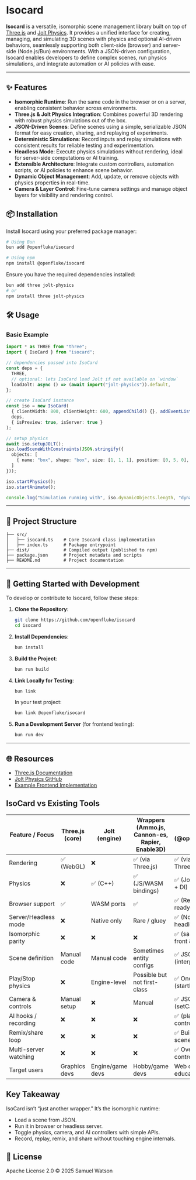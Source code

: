# Isocard

**Isocard** is a versatile, isomorphic scene management library built on top of [Three.js](https://threejs.org/) and [Jolt Physics](https://github.com/jrouwe/JoltPhysics). It provides a unified interface for creating, managing, and simulating 3D scenes with physics and optional AI-driven behaviors, seamlessly supporting both client-side (browser) and server-side (Node.js/Bun) environments. With a JSON-driven configuration, Isocard enables developers to define complex scenes, run physics simulations, and integrate automation or AI policies with ease.

---

## ✨ Features

- **Isomorphic Runtime**: Run the same code in the browser or on a server, enabling consistent behavior across environments.
- **Three.js & Jolt Physics Integration**: Combines powerful 3D rendering with robust physics simulations out of the box.
- **JSON-Driven Scenes**: Define scenes using a simple, serializable JSON format for easy creation, sharing, and replaying of experiments.
- **Deterministic Simulations**: Record inputs and replay simulations with consistent results for reliable testing and experimentation.
- **Headless Mode**: Execute physics simulations without rendering, ideal for server-side computations or AI training.
- **Extensible Architecture**: Integrate custom controllers, automation scripts, or AI policies to enhance scene behavior.
- **Dynamic Object Management**: Add, update, or remove objects with physics properties in real-time.
- **Camera & Layer Control**: Fine-tune camera settings and manage object layers for visibility and rendering control.

## 📦 Installation

Install Isocard using your preferred package manager:

```bash
# Using Bun
bun add @openfluke/isocard

# Using npm
npm install @openfluke/isocard
```

Ensure you have the required dependencies installed:

```bash
bun add three jolt-physics
# or
npm install three jolt-physics
```

## 🛠 Usage

### Basic Example

```ts
import * as THREE from "three";
import { IsoCard } from "isocard";

// dependencies passed into IsoCard
const deps = {
  THREE,
  // optional: lets IsoCard load Jolt if not available on `window`
  loadJolt: async () => (await import("jolt-physics")).default,
};

// create IsoCard instance
const iso = new IsoCard(
  { clientWidth: 800, clientHeight: 600, appendChild() {}, addEventListener() {} } as any,
  deps,
  { isPreview: true, isServer: true }
);

// setup physics
await iso.setupJOLT();
iso.loadSceneWithConstraints(JSON.stringify({
  objects: [
    { name: "box", shape: "box", size: [1, 1, 1], position: [0, 5, 0], physics: { motionType: "dynamic" } }
  ]
}));

iso.startPhysics();
iso.startAnimate();

console.log("Simulation running with", iso.dynamicObjects.length, "dynamic objects");
```

---

## 📂 Project Structure

```
├── src/
│   ├── isocard.ts    # Core Isocard class implementation
│   ├── index.ts      # Package entrypoint
├── dist/             # Compiled output (published to npm)
├── package.json      # Project metadata and scripts
├── README.md         # Project documentation
```

---

## 🧪 Getting Started with Development

To develop or contribute to Isocard, follow these steps:

1. **Clone the Repository**:
   ```bash
   git clone https://github.com/openfluke/isocard
   cd isocard
   ```

2. **Install Dependencies**:
   ```bash
   bun install
   ```

3. **Build the Project**:
   ```bash
   bun run build
   ```

4. **Link Locally for Testing**:
   ```bash
   bun link
   ```
   In your test project:
   ```bash
   bun link @openfluke/isocard
   ```

5. **Run a Development Server** (for frontend testing):
   ```bash
   bun run dev
   ```

---

## 🌐 Resources

- [Three.js Documentation](https://threejs.org/docs/)
- [Jolt Physics GitHub](https://github.com/jrouwe/JoltPhysics)
- [Example Frontend Implementation](https://github.com/openfluke/icfront)




## IsoCard vs Existing Tools

| Feature / Focus | Three.js (core) | Jolt (engine) | Wrappers (Ammo.js, Cannon-es, Rapier, Enable3D) | IsoCard (@openfluke/isocard) |
|-----------------|-----------------|---------------|-----------------------------------------------|------------------------------|
| Rendering       | ✅ (WebGL)      | ❌            | ✅ (via Three.js)                             | ✅ (via injected Three.js)   |
| Physics         | ❌              | ✅ (C++)      | ✅ (JS/WASM bindings)                         | ✅ (Jolt via JS/WASM + DI)  |
| Browser support | ✅              | WASM ports    | ✅                                            | ✅ (React/Vite/Ionic ready)  |
| Server/Headless mode | ❌        | Native only   | Rare / gluey                                 | ✅ (Node/Bun headless physics) |
| Isomorphic parity | ❌          | ❌            | ❌                                            | ✅ (same JSON runs front & back) |
| Scene definition | Manual code  | Manual code   | Sometimes entity configs                     | ✅ JSON schema (interpretJSON) |
| Play/Stop physics | ❌         | Engine-level  | Possible but not first-class                  | ✅ One-liner API (startPhysics) |
| Camera & controls | Manual setup | ❌           | Manual                                       | ✅ JSON + API (setCameraConfig) |
| AI hooks / recording | ❌       | ❌            | ❌                                            | ✅ (player data → AI controller) |
| Remix/share loop | ❌         | ❌            | ❌                                            | ✅ Built-in (JSON scenes sharable) |
| Multi-server watching | ❌     | ❌            | ❌                                            | ✅ Overlay & opacity controls |
| Target users    | Graphics devs   | Engine/game devs | Hobby/game devs                           | Web devs, AI/robotics, educators |

## Key Takeaway

IsoCard isn’t “just another wrapper.” It’s the isomorphic runtime:

- Load a scene from JSON.
- Run it in browser or headless server.
- Toggle physics, camera, and AI controllers with simple APIs.
- Record, replay, remix, and share without touching engine internals.



## 📜 License

Apache License 2.0 © 2025 Samuel Watson